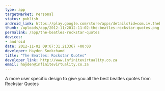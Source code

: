 ```yaml
--- 
type: app
targetMarket: Personal
status: publish
android_link: https://play.google.com/store/apps/details?id=com.iv.thebeatles&feature=search_result#?t=W251bGwsMSwxLDEsImNvbS5pdi50aGViZWF0bGVzIl0.
thumb: /uploads/app/2012-11/2012-11-02-the-beatles-rockstar-quotes.png
permalink: /app/the-beatles-rockstar-quotes
devices: 
- android
date: 2012-11-02 09:07:31.213367 +00:00
developer: Hayden Sookchand
title: "The Beatles: Rockstar Quotes"
developer_link: http://www.infinitevirtuality.co.za
email: hayden@infinitevirtuality.co.za
---
```


A more user specific design to give you all the best beatles quotes from Rockstar Quotes
